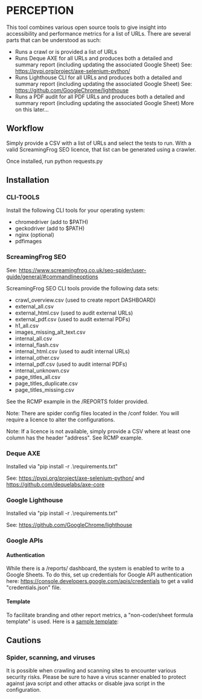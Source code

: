 # PERCEPTION
This tool combines various open source tools to give insight into accessibility and performance metrics for a list of 
URLs. There are several parts that can be understood as such:

- Runs a crawl or is provided a list of URLs
- Runs Deque AXE for all URLs and produces both a detailed and summary report (including updating the associated Google
Sheet) See: https://pypi.org/project/axe-selenium-python/
- Runs Lighthouse CLI for all URLs and produces both a detailed and summary report (including updating the associated Google
Sheet) See: https://github.com/GoogleChrome/lighthouse
- Runs a PDF audit for all PDF URLs and produces both a detailed and summary report (including updating the associated Google
Sheet) More on this later...

## Workflow
Simply provide a CSV with a list of URLs and select the tests to run. With a valid ScreamingFrog SEO licence, 
that list can be generated using a crawler. 

Once installed, run python requests.py

## Installation
### CLI-TOOLS
Install the following CLI tools for your operating system:
- chromedriver (add to $PATH)
- geckodriver (add to $PATH)
- nginx (optional)
- pdfimages

### ScreamingFrog SEO
See: https://www.screamingfrog.co.uk/seo-spider/user-guide/general/#commandlineoptions

ScreamingFrog SEO CLI tools provide the following data sets:
- crawl_overview.csv (used to create report DASHBOARD)
- external_all.csv
- external_html.csv (used to audit external URLs)
- external_pdf.csv (used to audit external PDFs)
- h1_all.csv
- images_missing_alt_text.csv
- internal_all.csv
- internal_flash.csv
- internal_html.csv (used to audit internal URLs)
- internal_other.csv
- internal_pdf.csv (used to audit internal PDFs)
- internal_unknown.csv
- page_titles_all.csv
- page_titles_duplicate.csv
- page_titles_missing.csv

See the RCMP example in the /REPORTS folder provided.

Note: There are spider config files located in the /conf folder. You will require a licence to alter the configurations.

Note: If a licence is not available, simply provide a CSV where at least one column has the header "address". 
See RCMP example.

### Deque AXE
Installed via "pip install -r .\requirements.txt"

See: https://pypi.org/project/axe-selenium-python/ and https://github.com/dequelabs/axe-core
  

### Google Lighthouse
Installed via "pip install -r .\requirements.txt" 

See: https://github.com/GoogleChrome/lighthouse

### Google APIs
#### Authentication
While there is a /reports/ dashboard, the system is enabled to write to a Google Sheets. To do this, set up credentials 
for Google API authentication here: https://console.developers.google.com/apis/credentials to get a valid 
"credentials.json" file.

#### Template
To facilitate branding and other report metrics, a "non-coder/sheet formula template" is used. Here is a 
<a href="https://docs.google.com/spreadsheets/d/1oPxGCc8gS1RhMhPqzDz-_SWSQANiPssoxFKgcRd5bsY/edit?usp=sharing">
sample template</a>: 

## Cautions
### Spider, scanning, and viruses
It is possible when crawling and scanning sites to encounter various security risks. Please be sure to have a virus 
scanner enabled to protect against java script and other attacks or disable java script in the configuration.
